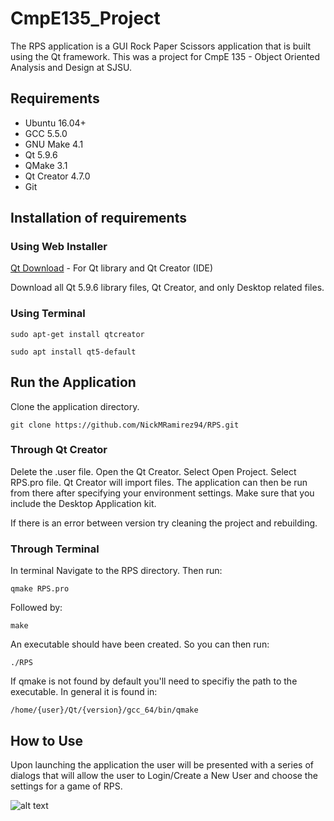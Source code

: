 # CmpE135_Project

The RPS application is a GUI Rock Paper Scissors application that is built using the Qt framework. This was a project for CmpE 135 - Object Oriented Analysis and Design at SJSU. 

## Requirements

* Ubuntu 16.04+
* GCC 5.5.0
* GNU Make 4.1
* Qt 5.9.6
* QMake 3.1
* Qt Creator 4.7.0
* Git

## Installation of requirements
### Using Web Installer

[Qt Download](https://www.qt.io/download-qt-installer?hsCtaTracking=9f6a2170-a938-42df-a8e2-a9f0b1d6cdce%7C6cb0de4f-9bb5-4778-ab02-bfb62735f3e5) - For Qt library and Qt Creator (IDE)

Download all Qt 5.9.6 library files, Qt Creator, and only Desktop related files.

### Using Terminal

```
sudo apt-get install qtcreator
```

```
sudo apt install qt5-default
```

## Run the Application

Clone the application directory.

```
git clone https://github.com/NickMRamirez94/RPS.git
```

### Through Qt Creator

Delete the .user file. Open the Qt Creator. Select Open Project. Select RPS.pro file. Qt Creator will import files. The application can then be run from there after specifying your environment settings. Make sure that you include the Desktop Application kit.

If there is an error between version try cleaning the project and rebuilding.

### Through Terminal

In terminal Navigate to the RPS directory. Then run:

```
qmake RPS.pro
```

Followed by:

```
make
```

An executable should have been created. So you can then run:

```
./RPS
```

If qmake is not found by default you'll need to specifiy the path to the executable. In general it is found in:

```
/home/{user}/Qt/{version}/gcc_64/bin/qmake
```

## How to Use

Upon launching the application the user will be presented with a series of dialogs that will allow the user to Login/Create a New User and choose the settings for a game of RPS.

![alt text](https://raw.githubusercontent.com/NickMRamirez94/RPS/master/DemoScreenshots/RPS_GameArea.png)
